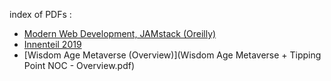 ---
---

index of PDFs :

- [Modern Web Development, JAMstack (Oreilly)](oreilly-modern-web-development-on-the-jamstack.pdf)
- [Innenteil 2019](Spotlight_Innenteil_2019_web_sdg3.pdf)
- [Wisdom Age Metaverse (Overview)](Wisdom Age Metaverse + Tipping Point NOC - Overview.pdf)
